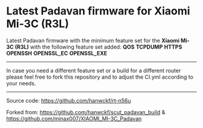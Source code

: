 


# Latest Padavan firmware for Xiaomi Mi-3C (R3L)

Latest Padavan firmware with the minimum feature set for the **Xiaomi Mi-3C (R3L)**
with the following feature set added:   **QOS**
                                        **TCPDUMP**
                                        **HTTPS**
                                        **OPENSSH**
                                        **OPENSSL_EC**
                                        **OPENSSL_EXE**


__________________________________________________________________

In case you need a different feature set or a build for a different router please feel free to fork this repository and to adjust the CI.yml according to your needs. 
__________________________________________________________________

Source code: https://github.com/hanwckf/rt-n56u

Forked from: https://github.com/hanwckf/scut_padavan_build & https://github.com/minax007/XIAOMI_MI-3C_Padavan
 
